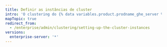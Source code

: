 ```yaml
---
title: Definir as instâncias de cluster
intro: 'O clustering do {% data variables.product.prodname_ghe_server %} requer que várias instâncias sejam definidas e configuradas para executar os serviços do {% data variables.product.prodname_ghe_server %}.'
mapTopic: true
redirect_from:
  - /enterprise/admin/clustering/setting-up-the-cluster-instances
versions:
  enterprise-server: '*'
---
```


